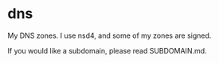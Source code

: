 # dns

My DNS zones. I use nsd4, and some of my zones are signed.

If you would like a subdomain, please read SUBDOMAIN.md.
